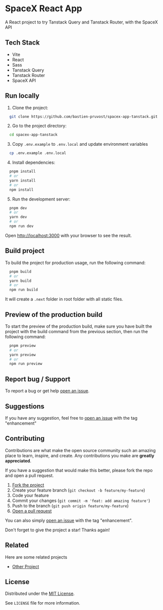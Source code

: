 <!-- prettier-ignore-start -->

<!-- Rename all occurences with Cmd + D :

SpaceX React App
spacex-app-tanstack
www.projectlink.com
https://www.projectlink.com
https://www.documentationlink.com

 -->


<!-- <a href="">
  <img src="https://dev-to-uploads.s3.amazonaws.com/uploads/articles/th5xamgrr6se0x5ro4g6.png" alt="Logo" width="256" >
</a> -->


# SpaceX React App

A React project to try Tanstack Query and Tanstack Router, with the SpaceX API

<!-- [www.projectlink.com](https://www.projectlink.com) -->


<!-- ## About the project

Much longer description of the project -->

<!-- ## Features

- Light/dark mode toggle
- Live previews
- Fullscreen mode
- Cross platform


## Roadmap

- [ ] Add tests
- [ ] Multi-language Support
  - [ ] French
  - [ ] Spanish
- [ ] Dark mode
- [x] ~Add MDX support for basic pages~
- [x] ~Build marketing pages~
- [x] ~Subscriptions using Stripe~
- [x] ~Responsive styles~
- [x] ~Add OG image for blog using @vercel/og~

## Known Issues

- Live previews
- Fullscreen mode
- ~Cross platform~
- ~Light/dark mode toggle~ 


## Note on something  

> **info**  
> This project is using Next.js 13.2

> **warning**  
> This project is using Next.js 13.2 -->


## Tech Stack

- Vite
- React
- Sass
- Tanstack Query
- Tanstack Router
- SpaceX API


## Run locally

1. Clone the project:

```bash
  git clone https://github.com/bastien-pruvost/spacex-app-tanstack.git
```

2. Go to the project directory:

```bash
  cd spacex-app-tanstack
```

3. Copy `.env.example` to `.env.local` and update environment variables

```bash
  cp .env.example .env.local
```

4. Install dependencies:

```bash
  pnpm install
  # or
  yarn install
  # or
  npm install
```

5. Run the development server:

```bash
  pnpm dev
  # or
  yarn dev
  # or
  npm run dev
```

Open [http://localhost:3000](http://localhost:3000) with your browser to see the result.


## Build project

To build the project for production usage, run the following command:

```bash
  pnpm build
  # or
  yarn build
  # or
  npm run build
```

It will create a `.next` folder in root folder with all static files.


## Preview of the production build

To start the preview of the production build, make sure you have built the project with the build command from the previous section, then run the following command:

```bash
  pnpm preview
  # or
  yarn preview
  # or
  npm run preview
```


<!-- ## Routing

This project use [Next.js 13 App Router](https://beta.nextjs.org/docs/routing/fundamentals) built on top of React Server Components.

[Client Routes](https://beta.nextjs.org/docs/routing/defining-routes) are located in the folder `src/app`.

[API Routes](https://beta.nextjs.org/docs/routing/route-handlers) are located in the folder `src/app/api`.

All files named `router.ts` in the API directory are treated as [API routes](https://beta.nextjs.org/docs/routing/route-handlers) instead of React pages. -->


## Report bug / Support

To report a bug or get help [open an issue](https://github.com/bastien-pruvost/spacex-app-tanstack/issues).


## Suggestions

If you have any suggestion, feel free to [open an issue](https://github.com/bastien-pruvost/spacex-app-tanstack/issues) with the tag "enhancement"


## Contributing

Contributions are what make the open source community such an amazing place to learn, inspire, and create. Any contributions you make are **greatly appreciated**.

If you have a suggestion that would make this better, please fork the repo and open a pull request.

1. [Fork the project](https://github.com/bastien-pruvost/spacex-app-tanstack/fork)
2. Create your feature branch (`git checkout -b feature/my-feature`)
3. Code your feature
4. Commit your changes (`git commit -m 'feat: add amazing feature'`)
5. Push to the branch (`git push origin feature/my-feature`)
6. [Open a pull request](https://github.com/bastien-pruvost/spacex-app-tanstack/compare)

You can also simply [open an issue](https://github.com/bastien-pruvost/spacex-app-tanstack/issues) with the tag "enhancement".

Don't forget to give the project a star! Thanks again!


## Related

Here are some related projects

- [Other Project](https://github.com/matiassingers/awesome-readme)


## License

Distributed under the [MIT License](https://choosealicense.com/licenses/mit/).

See `LICENSE` file for more information.



<!-- prettier-ignore-end -->
